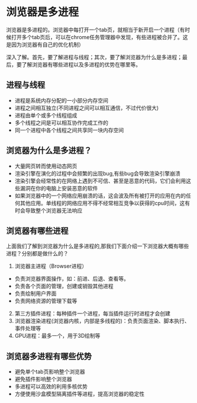 # 浏览器是多进程
浏览器是多进程的。浏览器中每打开一个tab页，就相当于新开启一个进程（有时候打开多个tab页后，可以在chrome任务管理器中发现，有些进程被合并了。这是因为浏览器有自己的优化机制）

深入了解。首先，要了解进程与线程；其次，要了解浏览器为什么是多进程；最后，要了解浏览器有哪些进程以及多进程的优势在哪里等。

## 进程与线程
- 进程是系统内存分配的一小部分内存空间
- 进程之间相互独立(不同进程之间可以相互通信，不过代价很大)
- 进程由单个或多个线程组成
- 多个线程之间是可以相互协作完成工作的
- 同一个进程中各个线程之间共享同一块内存空间
## 浏览器为什么是多进程？
- 大量网页转而使用动态网页
- 渲染引擎在演化的过程中会频繁的出现bug,有些bug会导致渲染引擎崩溃
- 渲染引擎会经常性的在网络上遇到不可信、甚至是恶意的代码，它们会利用这些漏洞在你的电脑上安装恶意的软件
- 如果浏览器中的一个网络应用崩溃的话，这会波及所有被打开的应用在内的任何其他应用。单线程的网络应用不得不经常相互竞争以获得的cpu时间，这有时会导致整个浏览器无法响应

## 浏览器有哪些进程
上面我们了解到浏览器为什么是多进程的,那我们下面介绍一下浏览器大概有哪些进程？分别都是做什么的？
1. 浏览器主进程（Browser进程）
- 负责浏览器界面操作，如：前进、后退、查看等。
- 负责各个页面的管理，创建或销毁其他进程
- 负责绘制用户界面
- 负责网络资源的管理下载等
2. 第三方插件进程：每种插件一个进程，每当插件运行时进程才会创建
3. 浏览器渲染进程(浏览器内核，内部是多线程的)：负责页面渲染、脚本执行、事件处理等
4. GPU进程：最多一个，用于3D绘制等
## 浏览器多进程有哪些优势
- 避免单个tab页影响整个浏览器
- 避免插件影响整个浏览器
- 多进程可以高效的利用多核优势
- 方便使用沙盒模型隔离插件等进程，提高浏览器的稳定性

